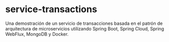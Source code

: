 # service-transactions

Una demostración de un servicio de transacciones  basada en el patrón de arquitectura de microservicios utilizando Spring Boot, Spring Cloud, Spring WebFlux, MongoDB y Docker.
